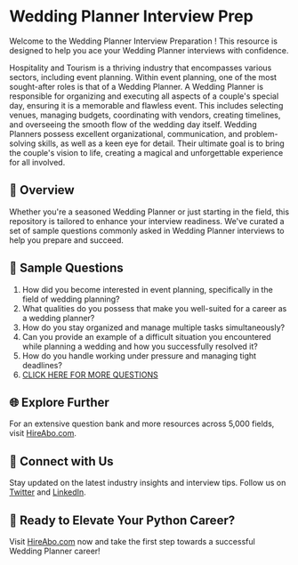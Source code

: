 # Wedding Planner Interview Prep

Welcome to the Wedding Planner Interview Preparation ! This resource is designed to help you ace your Wedding Planner interviews with confidence.

Hospitality and Tourism is a thriving industry that encompasses various sectors, including event planning. Within event planning, one of the most sought-after roles is that of a Wedding Planner. A Wedding Planner is responsible for organizing and executing all aspects of a couple's special day, ensuring it is a memorable and flawless event. This includes selecting venues, managing budgets, coordinating with vendors, creating timelines, and overseeing the smooth flow of the wedding day itself. Wedding Planners possess excellent organizational, communication, and problem-solving skills, as well as a keen eye for detail. Their ultimate goal is to bring the couple's vision to life, creating a magical and unforgettable experience for all involved.

## 🚀 Overview

Whether you're a seasoned Wedding Planner or just starting in the field, this repository is tailored to enhance your interview readiness. We've curated a set of sample questions commonly asked in Wedding Planner interviews to help you prepare and succeed.

## 📝 Sample Questions

1. How did you become interested in event planning, specifically in the field of wedding planning?
2. What qualities do you possess that make you well-suited for a career as a wedding planner?
3. How do you stay organized and manage multiple tasks simultaneously?
4. Can you provide an example of a difficult situation you encountered while planning a wedding and how you successfully resolved it?
5. How do you handle working under pressure and managing tight deadlines?
6. [CLICK HERE FOR MORE QUESTIONS](https://hireabo.com/job/11_3_3/Wedding%20Planner)

## 🌐 Explore Further

For an extensive question bank and more resources across 5,000 fields, visit [HireAbo.com](https://www.hireabo.com).

## 📱 Connect with Us

Stay updated on the latest industry insights and interview tips. Follow us on [Twitter](https://twitter.com/hireabo) and [LinkedIn](https://www.linkedin.com/in/hire-abo-3609972a8/).

## 🚀 Ready to Elevate Your Python Career?

Visit [HireAbo.com](https://www.hireabo.com) now and take the first step towards a successful Wedding Planner career!